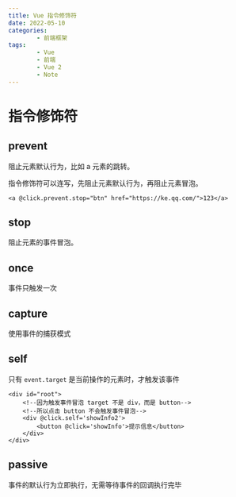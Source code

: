 ```yaml
---
title: Vue 指令修饰符
date: 2022-05-10
categories:
        - 前端框架
tags:
        - Vue
        - 前端
        - Vue 2
        - Note
---
```


# 指令修饰符

## prevent

阻止元素默认行为，比如 a 元素的跳转。

指令修饰符可以连写，先阻止元素默认行为，再阻止元素冒泡。

```vue
<a @click.prevent.stop="btn" href="https://ke.qq.com/">123</a>
```

## stop

阻止元素的事件冒泡。

## once

事件只触发一次

## capture

使用事件的捕获模式

## self

只有 `event.target` 是当前操作的元素时，才触发该事件

```vue
<div id="root">
    <!--因为触发事件冒泡 target 不是 div，而是 button-->
    <!--所以点击 button 不会触发事件冒泡-->
    <div @click.self='showInfo2'>
        <button @click='showInfo'>提示信息</button>
    </div>
</div>
```

## passive

事件的默认行为立即执行，无需等待事件的回调执行完毕
